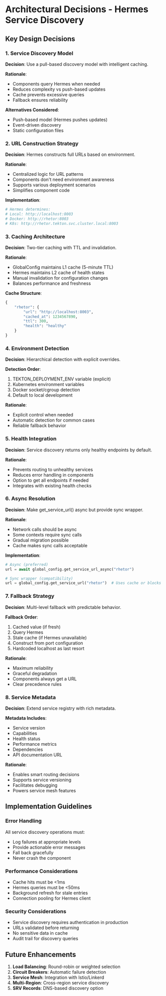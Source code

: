 # Architectural Decisions - Hermes Service Discovery

## Key Design Decisions

### 1. Service Discovery Model

**Decision**: Use a pull-based discovery model with intelligent caching.

**Rationale**:
- Components query Hermes when needed
- Reduces complexity vs push-based updates
- Cache prevents excessive queries
- Fallback ensures reliability

**Alternatives Considered**:
- Push-based model (Hermes pushes updates)
- Event-driven discovery
- Static configuration files

### 2. URL Construction Strategy

**Decision**: Hermes constructs full URLs based on environment.

**Rationale**:
- Centralized logic for URL patterns
- Components don't need environment awareness
- Supports various deployment scenarios
- Simplifies component code

**Implementation**:
```python
# Hermes determines:
# Local: http://localhost:8003
# Docker: http://rhetor:8003
# K8s: http://rhetor.tekton.svc.cluster.local:8003
```

### 3. Caching Architecture

**Decision**: Two-tier caching with TTL and invalidation.

**Rationale**:
- GlobalConfig maintains L1 cache (5-minute TTL)
- Hermes maintains L2 cache of health states
- Manual invalidation for configuration changes
- Balances performance and freshness

**Cache Structure**:
```python
{
    "rhetor": {
        "url": "http://localhost:8003",
        "cached_at": 1234567890,
        "ttl": 300,
        "health": "healthy"
    }
}
```

### 4. Environment Detection

**Decision**: Hierarchical detection with explicit overrides.

**Detection Order**:
1. TEKTON_DEPLOYMENT_ENV variable (explicit)
2. Kubernetes environment variables
3. Docker socket/cgroup detection
4. Default to local development

**Rationale**:
- Explicit control when needed
- Automatic detection for common cases
- Reliable fallback behavior

### 5. Health Integration

**Decision**: Service discovery returns only healthy endpoints by default.

**Rationale**:
- Prevents routing to unhealthy services
- Reduces error handling in components
- Option to get all endpoints if needed
- Integrates with existing health checks

### 6. Async Resolution

**Decision**: Make get_service_url() async but provide sync wrapper.

**Rationale**:
- Network calls should be async
- Some contexts require sync calls
- Gradual migration possible
- Cache makes sync calls acceptable

**Implementation**:
```python
# Async (preferred)
url = await global_config.get_service_url_async("rhetor")

# Sync wrapper (compatibility)
url = global_config.get_service_url("rhetor")  # Uses cache or blocks
```

### 7. Fallback Strategy

**Decision**: Multi-level fallback with predictable behavior.

**Fallback Order**:
1. Cached value (if fresh)
2. Query Hermes
3. Stale cache (if Hermes unavailable)
4. Construct from port configuration
5. Hardcoded localhost as last resort

**Rationale**:
- Maximum reliability
- Graceful degradation
- Components always get a URL
- Clear precedence rules

### 8. Service Metadata

**Decision**: Extend service registry with rich metadata.

**Metadata Includes**:
- Service version
- Capabilities
- Health status
- Performance metrics
- Dependencies
- API documentation URL

**Rationale**:
- Enables smart routing decisions
- Supports service versioning
- Facilitates debugging
- Powers service mesh features

## Implementation Guidelines

### Error Handling

All service discovery operations must:
- Log failures at appropriate levels
- Provide actionable error messages
- Fall back gracefully
- Never crash the component

### Performance Considerations

- Cache hits must be <1ms
- Hermes queries must be <50ms
- Background refresh for stale entries
- Connection pooling for Hermes client

### Security Considerations

- Service discovery requires authentication in production
- URLs validated before returning
- No sensitive data in cache
- Audit trail for discovery queries

## Future Enhancements

1. **Load Balancing**: Round-robin or weighted selection
2. **Circuit Breakers**: Automatic failure detection
3. **Service Mesh**: Integration with Istio/Linkerd
4. **Multi-Region**: Cross-region service discovery
5. **SRV Records**: DNS-based discovery option